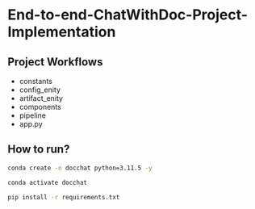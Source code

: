 # End-to-end-ChatWithDoc-Project-Implementation


## Project Workflows

- constants
- config_enity
- artifact_enity
- components
- pipeline
- app.py


## How to run?

```bash
conda create -n docchat python=3.11.5 -y
```

```bash
conda activate docchat
```

```bash
pip install -r requirements.txt
```




